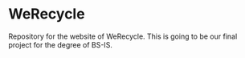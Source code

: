 # WeRecycle
Repository for the website of WeRecycle.
This is going to be our final project for the degree of BS-IS.


